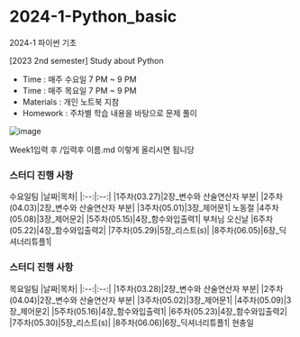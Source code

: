 # 2024-1-Python_basic
2024-1 파이썬 기초

[2023 2nd semester] Study about Python

- Time : 매주 수요일 7 PM ~ 9 PM
- Time : 매주 목요일 7 PM ~ 9 PM
- Materials : 개인 노트북 지참
- Homework : 주차별 학습 내용을 바탕으로 문제 풀이

![image](https://github.com/gnbhub/2024-1-Python_basic/assets/137675779/ed340563-8a34-4242-a956-690cfcb44806)

Week1입력 후 /입력후 이름.md
이렇게 올리시면 됩니당

 
### 스터디 진행 사항
수요일팀
|날짜|목차|
|:--:|:--:|
|1주차(03.27)|2장_변수와 산술연산자 부분|
|2주차(04.03)|2장_변수와 산술연산자 부분|
|3주차(05.01)|3장_제어문1| 노동절
|4주차(05.08)|3장_제어문2|
|5주차(05.15)|4장_함수와입출력1| 부처님 오신날
|6주차(05.22)|4장_함수와입출력2|
|7주차(05.29)|5장_리스트(s)|
|8주차(06.05)|6장_딕셔너리튜플1|

### 스터디 진행 사항
목요일팀
|날짜|목차|
|:--:|:--:|
|1주차(03.28)|2장_변수와 산술연산자 부분|
|2주차(04.04)|2장_변수와 산술연산자 부분|
|3주차(05.02)|3장_제어문1|
|4주차(05.09)|3장_제어문2|
|5주차(05.16)|4장_함수와입출력1|
|6주차(05.23)|4장_함수와입출력2|
|7주차(05.30)|5장_리스트(s)|
|8주차(06.06)|6장_딕셔너리튜플1| 현충일
